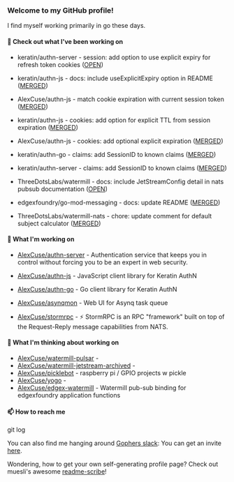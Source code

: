 ### Welcome to my GitHub profile!

I find myself working primarily in go these days.

#### 🔭 Check out what I've been working on

- keratin/authn-server - session: add option to use explicit expiry for refresh token cookies ([OPEN](https://github.com/keratin/authn-server/pull/208))

- keratin/authn-js - docs: include useExplicitExpiry option in README ([MERGED](https://github.com/keratin/authn-js/pull/56))

- AlexCuse/authn-js - match cookie expiration with current session token ([MERGED](https://github.com/AlexCuse/authn-js/pull/2))

- keratin/authn-js - cookies: add option for explicit TTL from session expiration ([MERGED](https://github.com/keratin/authn-js/pull/55))

- AlexCuse/authn-js - cookies: add optional explicit expiration ([MERGED](https://github.com/AlexCuse/authn-js/pull/1))

- keratin/authn-go - claims: add SessionID to known claims ([MERGED](https://github.com/keratin/authn-go/pull/23))

- keratin/authn-server - claims: add SessionID to known claims ([MERGED](https://github.com/keratin/authn-server/pull/205))

- ThreeDotsLabs/watermill - docs: include JetStreamConfig detail in nats pubsub documentation ([OPEN](https://github.com/ThreeDotsLabs/watermill/pull/358))

- edgexfoundry/go-mod-messaging - docs: update README ([MERGED](https://github.com/edgexfoundry/go-mod-messaging/pull/235))

- ThreeDotsLabs/watermill-nats - chore: update comment for default subject calculator ([MERGED](https://github.com/ThreeDotsLabs/watermill-nats/pull/10))


#### 🍴 What I'm working on

- [AlexCuse/authn-server](https://github.com/AlexCuse/authn-server) - Authentication service that keeps you in control without forcing you to be an expert in web security.

- [AlexCuse/authn-js](https://github.com/AlexCuse/authn-js) - JavaScript client library for Keratin AuthN

- [AlexCuse/authn-go](https://github.com/AlexCuse/authn-go) - Go client library for Keratin AuthN

- [AlexCuse/asynqmon](https://github.com/AlexCuse/asynqmon) - Web UI for Asynq task queue

- [AlexCuse/stormrpc](https://github.com/AlexCuse/stormrpc) - ⚡ StormRPC is an RPC &#34;framework&#34; built on top of the Request-Reply message capabilities from NATS.


#### 🌱 What I'm thinking about working on

- [AlexCuse/watermill-pulsar](https://github.com/AlexCuse/watermill-pulsar) - 
- [AlexCuse/watermill-jetstream-archived](https://github.com/AlexCuse/watermill-jetstream-archived) - 
- [AlexCuse/picklebot](https://github.com/AlexCuse/picklebot) - raspberry pi / GPIO projects w pickle
- [AlexCuse/yogo](https://github.com/AlexCuse/yogo) - 
- [AlexCuse/edgex-watermill](https://github.com/AlexCuse/edgex-watermill) - Watermill pub-sub binding for edgexfoundry application functions

#### 📫 How to reach me

git log

You can also find me hanging around [Gophers slack](https://gophers.slack.com/): You can get an invite [here](https://gophersinvite.herokuapp.com/).


Wondering, how to get your own self-generating profile page? 
Check out muesli's awesome [readme-scribe](https://github.com/muesli/readme-scribe)!
